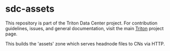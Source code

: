 <!--
    This Source Code Form is subject to the terms of the Mozilla Public
    License, v. 2.0. If a copy of the MPL was not distributed with this
    file, You can obtain one at http://mozilla.org/MPL/2.0/.
-->

<!--
    Copyright (c) 2014, Joyent, Inc.
    Copyright 2022 MNX Cloud, Inc.
-->

# sdc-assets

This repository is part of the Triton Data Center project.  For
contribution guidelines, issues, and general documentation, visit the main
[Triton](http://github.com/TritonDataCenter/triton) project page.

This builds the 'assets' zone which serves headnode files to CNs via HTTP.

